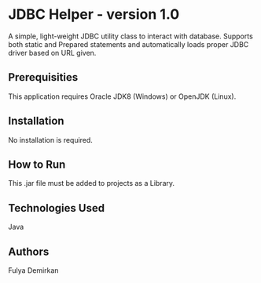# JDBC Helper - version 1.0

A simple, light-weight JDBC utility class to interact with database. Supports both static and Prepared statements and automatically loads proper JDBC driver based on URL given.

## Prerequisities ##
This application requires Oracle JDK8 (Windows) or OpenJDK (Linux).

## Installation ##
No installation is required.

## How to Run ##
This .jar file must be added to projects as a Library.

## Technologies Used ##
Java

## Authors ##
Fulya Demirkan 